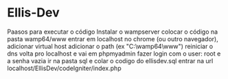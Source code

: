 # Ellis-Dev
Paasos para executar o código
Instalar o wampserver
colocar o código na pasta wamp64/www
entrar em localhost no chrome (ou outro navegador), adicionar virtual host
adicionar o path (ex "C:\wamp64\www")
reiniciar o dns
volta pro localhost e vai em phpmyadmin
fazer login com o user: root e a senha vazia
ir na pasta sql e colar o codigo do ellisdev.sql
entrar na url localhost/EllisDev/codeIgniter/index.php
